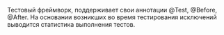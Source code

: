 Тестовый фреймворк, поддерживает свои аннотации @Test, @Before, @After.
На основании возникших во время тестирования исключений выводится статистика выполнения тестов.
